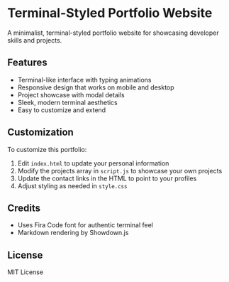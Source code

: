 # Terminal-Styled Portfolio Website

A minimalist, terminal-styled portfolio website for showcasing developer skills and projects.

## Features

- Terminal-like interface with typing animations
- Responsive design that works on mobile and desktop
- Project showcase with modal details
- Sleek, modern terminal aesthetics
- Easy to customize and extend

## Customization

To customize this portfolio:

1. Edit `index.html` to update your personal information
2. Modify the projects array in `script.js` to showcase your own projects
3. Update the contact links in the HTML to point to your profiles
4. Adjust styling as needed in `style.css`

## Credits

- Uses Fira Code font for authentic terminal feel
- Markdown rendering by Showdown.js

## License

MIT License
